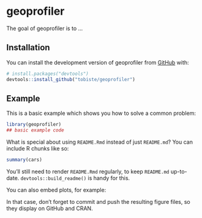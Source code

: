 
<!-- README.md is generated from README.Rmd. Please edit that file -->

# geoprofiler

<!-- badges: start -->

<!-- badges: end -->

The goal of geoprofiler is to …

## Installation

You can install the development version of geoprofiler from
[GitHub](https://github.com/) with:

``` r
# install.packages("devtools")
devtools::install_github("tobiste/geoprofiler")
```

## Example

This is a basic example which shows you how to solve a common problem:

``` r
library(geoprofiler)
## basic example code
```

What is special about using `README.Rmd` instead of just `README.md`?
You can include R chunks like so:

``` r
summary(cars)
```

You’ll still need to render `README.Rmd` regularly, to keep `README.md`
up-to-date. `devtools::build_readme()` is handy for this.

You can also embed plots, for example:

In that case, don’t forget to commit and push the resulting figure
files, so they display on GitHub and CRAN.
